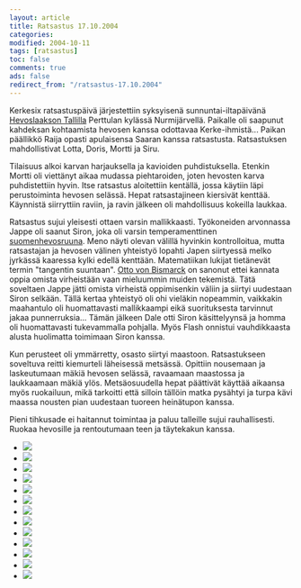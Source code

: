 ```yaml
--- 
layout: article 
title: Ratsastus 17.10.2004 
categories: 
modified: 2004-10-11 
tags: [ratsastus]
toc: false 
comments: true 
ads: false 
redirect_from: "/ratsastus-17.10.2004" 
--- 
```


Kerkesix ratsastuspäivä järjestettiin syksyisenä sunnuntai-iltapäivänä
[Hevoslaakson Tallilla](http://hevoslaaksontalli.fi/) Perttulan kylässä
Nurmijärvellä. Paikalle oli saapunut kahdeksan kohtaamista hevosen
kanssa odottavaa Kerke-ihmistä... Paikan päällikkö Raija opasti
apulaisensa Saaran kanssa ratsastusta. Ratsastuksen mahdollistivat
Lotta, Doris, Mortti ja Siru.

Tilaisuus alkoi karvan harjauksella ja kavioiden puhdistuksella. Etenkin
Mortti oli viettänyt aikaa mudassa piehtaroiden, joten hevosten karva
puhdistettiin hyvin. Itse ratsastus aloitettiin kentällä, jossa käytiin
läpi perustoiminta hevosen selässä. Hepat ratsastajineen kiersivät
kenttää. Käynnistä siirryttiin raviin, ja ravin jälkeen oli mahdollisuus
kokeilla laukkaa.

Ratsastus sujui yleisesti ottaen varsin mallikkaasti. Työkoneiden
arvonnassa Jappe oli saanut Siron, joka oli varsin temperamenttinen
[suomenhevosruuna](http://havia.net/suomenhevonen/suomenhevonen.html).
Meno näyti olevan välillä hyvinkin kontrolloitua, mutta ratsastajan ja
hevosen välinen yhteistyö lopahti Japen siirtyessä melko jyrkässä
kaaressa kylki edellä kenttään. Matematiikan lukijat tietänevät termin
"tangentin suuntaan". [Otto von
Bismarck](http://en.wikipedia.org/wiki/Otto_von_Bismarck) on sanonut
ettei kannata oppia omista virheistään vaan mieluummin muiden tekemistä.
Tätä soveltaen Jappe jätti omista virheistä oppimisenkin väliin ja
siirtyi uudestaan Siron selkään. Tällä kertaa yhteistyö oli ohi vieläkin
nopeammin, vaikkakin maahantulo oli huomattavasti mallikkaampi eikä
suorituksesta tarvinnut jakaa punnerruksia... Tämän jälkeen Dale otti
Siron käsittelyynsä ja homma oli huomattavasti tukevammalla pohjalla.
Myös Flash onnistui vauhdikkaasta alusta huolimatta toimimaan Siron
kanssa.

Kun perusteet oli ymmärretty, osasto siirtyi maastoon. Ratsastukseen
soveltuva reitti kiemurteli läheisessä metsässä. Opittiin nousemaan ja
laskeutumaan mäkiä hevosen selässä, ravaamaan maastossa ja laukkaamaan
mäkiä ylös. Metsäosuudella hepat päättivät käyttää aikaansa myös
ruokailuun, mikä tarkoitti että silloin tällöin matka pysähtyi ja turpa
kävi maassa nousten pian uudestaan tuoreen heinätupon kanssa.

Pieni tihkusade ei haitannut toimintaa ja paluu talleille sujui
rauhallisesti. Ruokaa hevosille ja rentoutumaan teen ja täytekakun
kanssa.

<div class="image-gallery">

-   [![](/Media/Default/ImageGalleries/ratsastus-17.10.2004/Thumbnails/ratsastus_001b.jpg)](/Media/Default/ImageGalleries/ratsastus-17.10.2004/ratsastus_001b.jpg)
-   [![](/Media/Default/ImageGalleries/ratsastus-17.10.2004/Thumbnails/ratsastus_002b.jpg)](/Media/Default/ImageGalleries/ratsastus-17.10.2004/ratsastus_002b.jpg)
-   [![](/Media/Default/ImageGalleries/ratsastus-17.10.2004/Thumbnails/ratsastus_003b.jpg)](/Media/Default/ImageGalleries/ratsastus-17.10.2004/ratsastus_003b.jpg)
-   [![](/Media/Default/ImageGalleries/ratsastus-17.10.2004/Thumbnails/ratsastus_004b.jpg)](/Media/Default/ImageGalleries/ratsastus-17.10.2004/ratsastus_004b.jpg)
-   [![](/Media/Default/ImageGalleries/ratsastus-17.10.2004/Thumbnails/ratsastus_005b.jpg)](/Media/Default/ImageGalleries/ratsastus-17.10.2004/ratsastus_005b.jpg)
-   [![](/Media/Default/ImageGalleries/ratsastus-17.10.2004/Thumbnails/ratsastus_006b.jpg)](/Media/Default/ImageGalleries/ratsastus-17.10.2004/ratsastus_006b.jpg)
-   [![](/Media/Default/ImageGalleries/ratsastus-17.10.2004/Thumbnails/ratsastus_007b.jpg)](/Media/Default/ImageGalleries/ratsastus-17.10.2004/ratsastus_007b.jpg)
-   [![](/Media/Default/ImageGalleries/ratsastus-17.10.2004/Thumbnails/ratsastus_008b.jpg)](/Media/Default/ImageGalleries/ratsastus-17.10.2004/ratsastus_008b.jpg)
-   [![](/Media/Default/ImageGalleries/ratsastus-17.10.2004/Thumbnails/ratsastus_009b.jpg)](/Media/Default/ImageGalleries/ratsastus-17.10.2004/ratsastus_009b.jpg)
-   [![](/Media/Default/ImageGalleries/ratsastus-17.10.2004/Thumbnails/ratsastus_010b.jpg)](/Media/Default/ImageGalleries/ratsastus-17.10.2004/ratsastus_010b.jpg)
-   [![](/Media/Default/ImageGalleries/ratsastus-17.10.2004/Thumbnails/ratsastus_011b.jpg)](/Media/Default/ImageGalleries/ratsastus-17.10.2004/ratsastus_011b.jpg)
-   [![](/Media/Default/ImageGalleries/ratsastus-17.10.2004/Thumbnails/ratsastus_012b.jpg)](/Media/Default/ImageGalleries/ratsastus-17.10.2004/ratsastus_012b.jpg)
-   [![](/Media/Default/ImageGalleries/ratsastus-17.10.2004/Thumbnails/ratsastus_013b.jpg)](/Media/Default/ImageGalleries/ratsastus-17.10.2004/ratsastus_013b.jpg)

</div>
